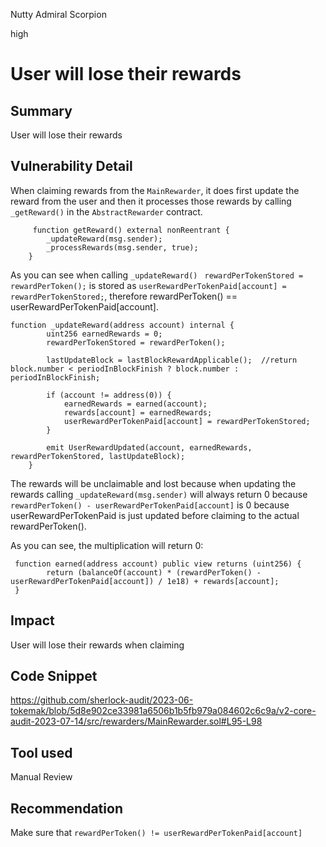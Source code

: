 Nutty Admiral Scorpion

high

# User will lose their rewards
## Summary
 User will lose their rewards 

## Vulnerability Detail
When claiming rewards from the `MainRewarder`, it does first update the reward from the user and then it processes those rewards by calling `_getReward()` in the `AbstractRewarder` contract.

```solidity
     function getReward() external nonReentrant {
        _updateReward(msg.sender);
        _processRewards(msg.sender, true);
    }

```

As you can see when calling `_updateReward()` ` rewardPerTokenStored = rewardPerToken();` is stored as `userRewardPerTokenPaid[account] = rewardPerTokenStored;`, therefore rewardPerToken() == userRewardPerTokenPaid[account].

```solidity
function _updateReward(address account) internal { 
        uint256 earnedRewards = 0;
        rewardPerTokenStored = rewardPerToken();
       
        lastUpdateBlock = lastBlockRewardApplicable();  //return block.number < periodInBlockFinish ? block.number : periodInBlockFinish;

        if (account != address(0)) {
            earnedRewards = earned(account);
            rewards[account] = earnedRewards;
            userRewardPerTokenPaid[account] = rewardPerTokenStored;
        }

        emit UserRewardUpdated(account, earnedRewards, rewardPerTokenStored, lastUpdateBlock);
    }
```
The rewards will be unclaimable and lost because when updating the rewards calling `_updateReward(msg.sender)`  will always return 0 because `rewardPerToken() - userRewardPerTokenPaid[account]`  is 0 because userRewardPerTokenPaid is just updated before claiming to the actual rewardPerToken(). 

As you can see, the multiplication will return 0:

```solidity
 function earned(address account) public view returns (uint256) {
        return (balanceOf(account) * (rewardPerToken() - userRewardPerTokenPaid[account]) / 1e18) + rewards[account];
 }
 ```

## Impact
User will lose their rewards when claiming
## Code Snippet
https://github.com/sherlock-audit/2023-06-tokemak/blob/5d8e902ce33981a6506b1b5fb979a084602c6c9a/v2-core-audit-2023-07-14/src/rewarders/MainRewarder.sol#L95-L98
## Tool used

Manual Review

## Recommendation
Make sure that `rewardPerToken() != userRewardPerTokenPaid[account]`